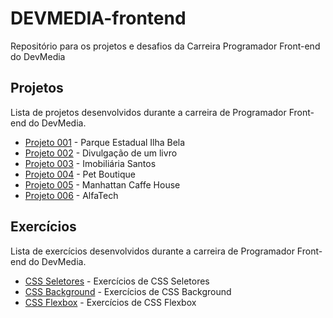 # DEVMEDIA-frontend
Repositório para os projetos e desafios da Carreira Programador Front-end do DevMedia

## Projetos

Lista de projetos desenvolvidos durante a carreira de Programador Front-end do DevMedia.

- [Projeto 001](/[PROJETO%20001]%20Parque%20Ilha%20Bela/) - Parque Estadual Ilha Bela
- [Projeto 002](/[PROJETO%20002]%20Divulgação%20de%20um%20livro/) - Divulgação de um livro
- [Projeto 003](/[PROJETO%20003]%20Imobiliária%20Santos/) - Imobiliária Santos
- [Projeto 004](/[PROJETO%20004]%20Pet%20Boutique/) - Pet Boutique
- [Projeto 005](/[PROJETO%20005]%20Manhattan%20Coffee%20House/) - Manhattan Caffe House
- [Projeto 006](/[PROJETO%20006]%20AlfaTech/) - AlfaTech

## Exercícios

Lista de exercícios desenvolvidos durante a carreira de Programador Front-end do DevMedia.

- [CSS Seletores](/[Exercícios%20Práticos]/[02-04]%20CSS%20Seletores/) - Exercícios de CSS Seletores
- [CSS Background](/[Exercícios%20Práticos]/[04-04]%20CSS%20Background/) - Exercícios de CSS Background
- [CSS Flexbox](/[Exercícios%20Práticos]/[24-06]%20CSS%20Flexbox/) - Exercícios de CSS Flexbox
